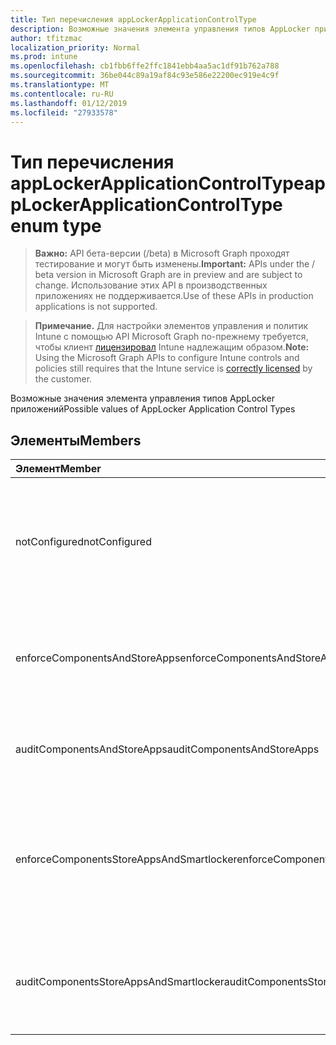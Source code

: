 ```yaml
---
title: Тип перечисления appLockerApplicationControlType
description: Возможные значения элемента управления типов AppLocker приложений
author: tfitzmac
localization_priority: Normal
ms.prod: intune
ms.openlocfilehash: cb1fbb6ffe2ffc1841ebb4aa5ac1df91b762a788
ms.sourcegitcommit: 36be044c89a19af84c93e586e22200ec919e4c9f
ms.translationtype: MT
ms.contentlocale: ru-RU
ms.lasthandoff: 01/12/2019
ms.locfileid: "27933578"
---
```

# <a name="applockerapplicationcontroltype-enum-type"></a><span data-ttu-id="e7a34-103">Тип перечисления appLockerApplicationControlType</span><span class="sxs-lookup"><span data-stu-id="e7a34-103">appLockerApplicationControlType enum type</span></span>

> <span data-ttu-id="e7a34-104">**Важно:** API бета-версии (/beta) в Microsoft Graph проходят тестирование и могут быть изменены.</span><span class="sxs-lookup"><span data-stu-id="e7a34-104">**Important:** APIs under the / beta version in Microsoft Graph are in preview and are subject to change.</span></span> <span data-ttu-id="e7a34-105">Использование этих API в производственных приложениях не поддерживается.</span><span class="sxs-lookup"><span data-stu-id="e7a34-105">Use of these APIs in production applications is not supported.</span></span>

> <span data-ttu-id="e7a34-106">**Примечание.** Для настройки элементов управления и политик Intune с помощью API Microsoft Graph по-прежнему требуется, чтобы клиент [лицензировал](https://go.microsoft.com/fwlink/?linkid=839381) Intune надлежащим образом.</span><span class="sxs-lookup"><span data-stu-id="e7a34-106">**Note:** Using the Microsoft Graph APIs to configure Intune controls and policies still requires that the Intune service is [correctly licensed](https://go.microsoft.com/fwlink/?linkid=839381) by the customer.</span></span>

<span data-ttu-id="e7a34-107">Возможные значения элемента управления типов AppLocker приложений</span><span class="sxs-lookup"><span data-stu-id="e7a34-107">Possible values of AppLocker Application Control Types</span></span>
## <a name="members"></a><span data-ttu-id="e7a34-108">Элементы</span><span class="sxs-lookup"><span data-stu-id="e7a34-108">Members</span></span>
|<span data-ttu-id="e7a34-109">Элемент</span><span class="sxs-lookup"><span data-stu-id="e7a34-109">Member</span></span>|<span data-ttu-id="e7a34-110">Значение</span><span class="sxs-lookup"><span data-stu-id="e7a34-110">Value</span></span>|<span data-ttu-id="e7a34-111">Описание</span><span class="sxs-lookup"><span data-stu-id="e7a34-111">Description</span></span>|
|:---|:---|:---|
|<span data-ttu-id="e7a34-112">notConfigured</span><span class="sxs-lookup"><span data-stu-id="e7a34-112">notConfigured</span></span>|<span data-ttu-id="e7a34-113">0</span><span class="sxs-lookup"><span data-stu-id="e7a34-113">0</span></span>|<span data-ttu-id="e7a34-114">Значение по умолчанию устройства, тип элемента управления приложениями, не выбран.</span><span class="sxs-lookup"><span data-stu-id="e7a34-114">Device default value, no Application Control type selected.</span></span>|
|<span data-ttu-id="e7a34-115">enforceComponentsAndStoreApps</span><span class="sxs-lookup"><span data-stu-id="e7a34-115">enforceComponentsAndStoreApps</span></span>|<span data-ttu-id="e7a34-116">1</span><span class="sxs-lookup"><span data-stu-id="e7a34-116">1</span></span>|<span data-ttu-id="e7a34-117">Принудительное применение компонента и хранилища приложений Windows.</span><span class="sxs-lookup"><span data-stu-id="e7a34-117">Enforce Windows component and store apps.</span></span>|
|<span data-ttu-id="e7a34-118">auditComponentsAndStoreApps</span><span class="sxs-lookup"><span data-stu-id="e7a34-118">auditComponentsAndStoreApps</span></span>|<span data-ttu-id="e7a34-119">2</span><span class="sxs-lookup"><span data-stu-id="e7a34-119">2</span></span>|<span data-ttu-id="e7a34-120">Аудит компонента и хранилища приложений Windows.</span><span class="sxs-lookup"><span data-stu-id="e7a34-120">Audit Windows component and store apps.</span></span>|
|<span data-ttu-id="e7a34-121">enforceComponentsStoreAppsAndSmartlocker</span><span class="sxs-lookup"><span data-stu-id="e7a34-121">enforceComponentsStoreAppsAndSmartlocker</span></span>|<span data-ttu-id="e7a34-122">3</span><span class="sxs-lookup"><span data-stu-id="e7a34-122">3</span></span>|<span data-ttu-id="e7a34-123">Принудительное применение компонентов Windows, хранилища приложений и смарт-корзины.</span><span class="sxs-lookup"><span data-stu-id="e7a34-123">Enforce Windows components, store apps and smart locker.</span></span>|
|<span data-ttu-id="e7a34-124">auditComponentsStoreAppsAndSmartlocker</span><span class="sxs-lookup"><span data-stu-id="e7a34-124">auditComponentsStoreAppsAndSmartlocker</span></span>|<span data-ttu-id="e7a34-125">4</span><span class="sxs-lookup"><span data-stu-id="e7a34-125">4</span></span>|<span data-ttu-id="e7a34-126">Аудит компонентов Windows, хранилища приложений и смарт-корзины.</span><span class="sxs-lookup"><span data-stu-id="e7a34-126">Audit Windows components, store apps and smart locker.</span></span>|





